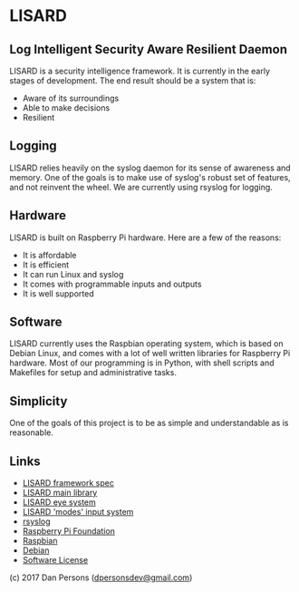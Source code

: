 # LISARD
## Log Intelligent Security Aware Resilient Daemon
LISARD is a security intelligence framework. It is currently in the early stages of development. The end result should be a system that is:

* Aware of its surroundings
* Able to make decisions
* Resilient

## Logging
LISARD relies heavily on the syslog daemon for its sense of awareness and memory. One of the goals is to make use of syslog's robust set of features, and not reinvent the wheel. We are currently using rsyslog for logging.

## Hardware
LISARD is built on Raspberry Pi hardware. Here are a few of the reasons:

* It is affordable
* It is efficient
* It can run Linux and syslog
* It comes with programmable inputs and outputs
* It is well supported

## Software
LISARD currently uses the Raspbian operating system, which is based on Debian Linux, and comes with a lot of well written libraries for Raspberry Pi hardware. Most of our programming is in Python, with shell scripts and Makefiles for setup and administrative tasks.

## Simplicity
One of the goals of this project is to be as simple and understandable as is reasonable.

## Links
* [LISARD framework spec](https://github.com/dogoncouch/lisard/blob/master/framework.txt)
* [LISARD main library](lisard/)
* [LISARD eye system](eye/)
* [LISARD 'modes' input system](modes/)
* [rsyslog](http://www.rsyslog.com/)
* [Raspberry Pi Foundation](https://www.raspberrypi.org/)
* [Raspbian](https://www.raspbian.org/)
* [Debian](https://www.debian.org/)
* [Software License](https://github.com/dogoncouch/lisard/blob/master/LICENSE)

(c) 2017 Dan Persons ([dpersonsdev@gmail.com](mailto:dpersonsdev@gmail.com))
